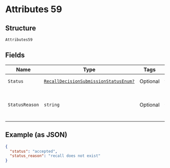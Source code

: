 
# Attributes 59

## Structure

`Attributes59`

## Fields

| Name | Type | Tags | Description |
|  --- | --- | --- | --- |
| `Status` | [`RecallDecisionSubmissionStatusEnum?`](../../doc/models/recall-decision-submission-status-enum.md) | Optional | [Status](http://draft-api-docs.form3.tech/api.html#enumerations-payment-status-codes-payment-submission-status) of the submission |
| `StatusReason` | `string` | Optional | Reason for submission failure if status is `delivery_failed` |

## Example (as JSON)

```json
{
  "status": "accepted",
  "status_reason": "recall does not exist"
}
```

